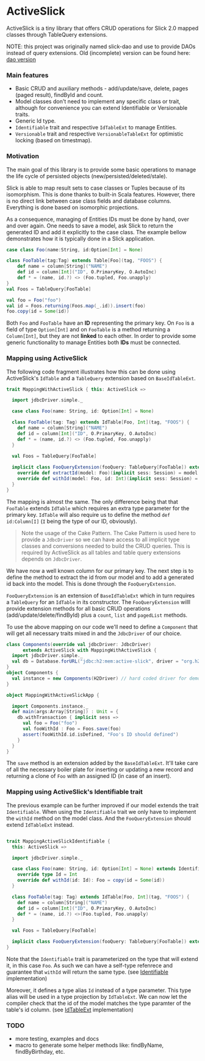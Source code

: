 # ActiveSlick

ActiveSlick is a tiny library that offers CRUD operations for Slick 2.0 mapped classes through TableQuery extensions.

NOTE: this project was originally named slick-dao and use to provide DAOs instead of query extensions.
Old (incomplete) version can be found here: [dao version](https://github.com/strongtyped/active-slick/tree/dao-active-record)

### Main features
- Basic CRUD and auxiliary methods - add/update/save, delete, pages (paged result), findById and count.
- Model classes don't need to implement any specific class or trait,
  although for convenience you can extend Identifiable or Versionable traits.  
- Generic Id type. 
- `Identifiable` trait and respective `IdTableExt` to manage Entities.
- `Versionable` trait and respective `VersionableTableExt` for optimistic locking (based on timestmap).


### Motivation

The main goal of this library is to provide some basic operations to manage the life cycle of persisted objects (new/persisted/deleted/stale).


Slick is able to map result sets to case classes or Tuples because of its isomorphism. This is done thanks to built-in Scala features. However, there is no direct link between case class fields and database columns. Everything is done based on isomorphic projections.

As a consequence, managing of Entities IDs must be done by hand, over and over again. One needs to save a model, ask Slick to return the generated ID and add it explicitly to the case class.  The example bellow demonstrates how it is typically done in a Slick application.  

```scala
case class Foo(name:String, id:Option[Int] = None)

class FooTable(tag:Tag) extends Table[Foo](tag, "FOOS") {
    def name = column[String]("NAME")
    def id = column[Int]("ID", O.PrimaryKey, O.AutoInc)
    def * = (name, id.?) <> (Foo.tupled, Foo.unapply)
}
val Foos = TableQuery[FooTable]

val foo = Foo("foo")
val id = Foos.returning(Foos.map(_.id)).insert(foo)
foo.copy(id = Some(id))
```

Both `Foo` and `FooTable` have an **ID** representing the primary key. On `Foo` is a field of type `Option[Int]` and on `FooTable` is a method returning a `Column[Int]`, but they are not **linked** to each other. In order to provide some generic functionality to manage Entities both **IDs** must be connected.

### Mapping using ActiveSlick
The following code fragment illustrates how this can be done using ActiveSlick's `IdTable` and a `TableQuery` extension based on `BaseIdTableExt`.

```scala
trait MappingWithActiveSlick { this: ActiveSlick =>

  import jdbcDriver.simple._

  case class Foo(name: String, id: Option[Int] = None)

  class FooTable(tag: Tag) extends IdTable[Foo, Int](tag, "FOOS") {
    def name = column[String]("NAME")
    def id = column[Int]("ID", O.PrimaryKey, O.AutoInc)
    def * = (name, id.?) <> (Foo.tupled, Foo.unapply)
  }

  val Foos = TableQuery[FooTable]
  
  implicit class FooQueryExtension(fooQuery: TableQuery[FooTable]) extends BaseIdTableExt[Foo, Int](fooQuery) {
    override def extractId(model: Foo)(implicit sess: Session) = model.id
    override def withId(model: Foo, id: Int)(implicit sess: Session) = model.copy(id = Some(id))
  }
}
```

The mapping is almost the same. The only difference being that that `FooTable` extends `IdTable` which requires an extra type parameter for the primary key. `IdTable` will also require us to define the method `def id:Column[I]` (`I` being the type of our ID, obviously). 

> Note the usage of the Cake Pattern. The Cake Pattern is used here to provide a `JdbcDriver` so we can have access to all implicit type classes and conversions needed to build the CRUD queries. This is required by ActiveSlick as all tables and table query extensions depends on `JdbcDriver`.

We have now a well known column for our primary key. The next step is to define the method to extract the id from our model and to add a generated id back into the model. This is done through the `FooQueryExtension`. 

`FooQueryExtension` is an extension of `BaseIdTableExt` which in turn requires a `TableQuery` for an `IdTable` in its constructor. The `FooQueryExtension` willl provide extension methods for all basic CRUD operations (add/update/delete/findById) plus a `count`, `list` and `pagedList` methods.  

To use the above mapping on our code we'll need to define a `Component` that will get all necessary traits mixed in and the `JdbcDriver` of our choice. 

```scala
class Components(override val jdbcDriver: JdbcDriver) 
      extends ActiveSlick with MappingWithActiveSlick {
  import jdbcDriver.simple._
  val db = Database.forURL("jdbc:h2:mem:active-slick", driver = "org.h2.Driver")
}
object Components {
  val instance = new Components(H2Driver) // hard coded driver for demo purpose
}

object MappingWithActiveSlickApp {

  import Components.instance._
  def main(args:Array[String]) : Unit = {
    db.withTransaction { implicit sess =>
      val foo = Foo("foo")
      val fooWithId : Foo = Foos.save(foo)
      assert(fooWithId.id.isDefined, "Foo's ID should defined")
    }
  }
}

``` 

The `save` method is an extension added by the `BaseIdTableExt`. It'll take care of all the necessary boiler plate for inserting or updating a new record and returning a clone of `Foo` with an assigned ID (in case of an insert). 


### Mapping using ActiveSlick's Identifiable trait

The previous example can be further improved if our model extends the trait `Identifiable`. When using the `Identifiable` trait we only have to implement the `withId` method on the model class. And the `FooQueryExtension` should extend `IdTableExt` instead.  

```scala

trait MappingActiveSlickIdentifiable {
  this: ActiveSlick =>

  import jdbcDriver.simple._

  case class Foo(name: String, id: Option[Int] = None) extends Identifiable[Foo] {
    override type Id = Int
    override def withId(id: Id): Foo = copy(id = Some(id))
  }

  class FooTable(tag: Tag) extends IdTable[Foo, Int](tag, "FOOS") {
    def name = column[String]("NAME")
    def id = column[Int]("ID", O.PrimaryKey, O.AutoInc)
    def * = (name, id.?) <>(Foo.tupled, Foo.unapply)
  }

  val Foos = TableQuery[FooTable]

  implicit class FooQueryExtension(fooQuery: TableQuery[FooTable]) extends IdTableExt[Foo](fooQuery)
}

```
Note that the `Identifiable` trait is parameterized on the type that will extend it, in this case `Foo`. As such we can have a self-type refenrece and guarantee that `withId` will return the same type. 
(see [Identifiable](https://github.com/strongtyped/active-slick/blob/develop/src/main/scala/io/strongtyped/active/slick/models/Identifiable.scala) implementation)

Moreover, it defines a type alias `Id` instead of a type parameter. This type alias will be used in a type projection by `IdTableExt`. We can now let the compiler check that the id of the model matches the type paramter of the table's id column. 
(see [IdTableExt](https://github.com/strongtyped/active-slick/blob/develop/src/main/scala/io/strongtyped/active/slick/QueryExtensions.scala#L94) implementation)

### TODO
- more testing, examples and docs
- macro to generate some helper methods like: findByName, findByBirthday, etc.
